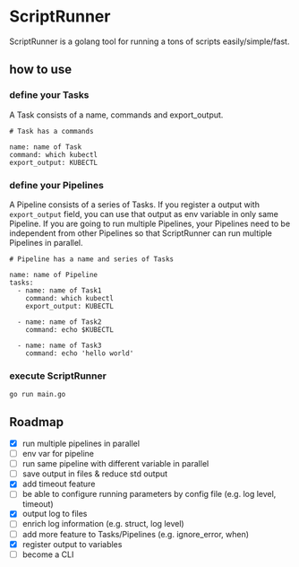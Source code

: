 # ScriptRunner
ScriptRunner is a golang tool for running a tons of scripts easily/simple/fast.

## how to use
### define your Tasks

A Task consists of a name, commands and export_output.

```sample Task
# Task has a commands

name: name of Task
command: which kubectl
export_output: KUBECTL
```

### define your Pipelines

A Pipeline consists of a series of Tasks.
If you register a output with `export_output` field, you can use that output as env variable in only same Pipeline.
If you are going to run multiple Pipelines, your Pipelines need to be independent from other Pipelines so that ScriptRunner can run multiple Pipelines in parallel.

```sample Pipeline
# Pipeline has a name and series of Tasks

name: name of Pipeline
tasks:
  - name: name of Task1
    command: which kubectl
    export_output: KUBECTL

  - name: name of Task2
    command: echo $KUBECTL

  - name: name of Task3
    command: echo 'hello world'
```

### execute ScriptRunner
```
go run main.go
```

## Roadmap
- [x] run multiple pipelines in parallel
- [ ] env var for pipeline
- [ ] run same pipeline with different variable in parallel
- [ ] save output in files & reduce std output
- [x] add timeout feature
- [ ] be able to configure running parameters by config file (e.g. log level, timeout)
- [x] output log to files
- [ ] enrich log information (e.g. struct, log level)
- [ ] add more feature to Tasks/Pipelines (e.g. ignore_error, when)
- [x] register output to variables
- [ ] become a CLI